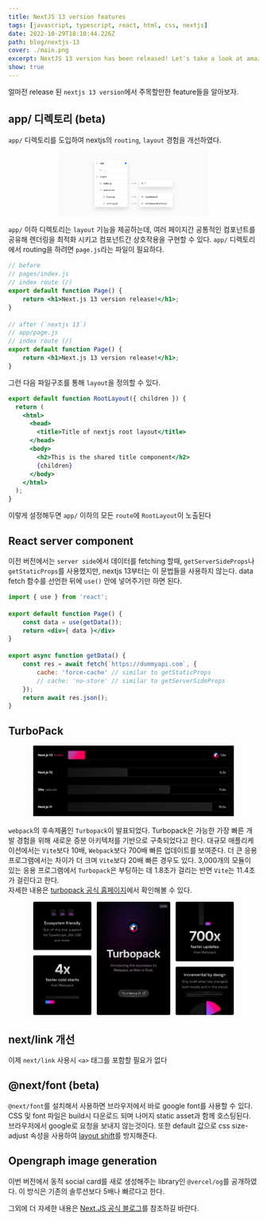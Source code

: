 ```yaml
---
title: NextJS 13 version features
tags: [javascript, typescript, react, html, css, nextjs]
date: 2022-10-29T18:10:44.226Z
path: blog/nextjs-13
cover: ./main.png
excerpt: NextJS 13 version has been released! Let's take a look at amazing features of them
show: true
---
```


얼마전 release 된 `nextjs 13 version`에서 주목할만한 feature들을 알아보자. 

## app/ 디렉토리 (beta)
`app/` 디렉토리를 도입하여 nextjs의 `routing`, `layout` 경험을 개선하였다.
<div style="width: 60%;margin-bottom: 15px; margin-left:auto; margin-right: auto;">
  <img src="./appdirectory.png"/>
</div>

`app/` 이하 디렉토리는 `layout` 기능을 제공하는데, 여러 페이지간 공통적인 컴포넌트를 공유해 렌더링을 최적화 시키고 컴포넌트간 상호작용을 구현할 수 있다.  `app/` 디렉토리에서 routing을 하려면 `page.js`라는 파일이 필요하다.


```jsx
// before
// pages/index.js
// index route (/)
export default function Page() {
    return <h1>Next.js 13 version release!</h1>;
}

// after (`nextjs 13`)
// app/page.js
// index route (/)
export default function Page() {
    return <h1>Next.js 13 version release!</h1>;
}
```

그런 다음 파일구조를 통해 `layout`을 정의할 수 있다. 

```jsx
export default function RootLayout({ children }) {
  return (
    <html>
      <head>
        <title>Title of nextjs root layout</title>
      </head>
      <body>
        <h2>This is the shared title component</h2>
        {children}
      </body>
    </html>
  );
}
```
이렇게 설정해두면 `app/` 이하의 모든 `route`에 `RootLayout`이 노출된다

## React server component
이전 버전에서는 `server side`에서 데이터를 fetching 할때, `getServerSideProps`나 `getStaticProps`를 사용했지만, nextjs 13부터는 이 문법들을 사용하지 않는다. data fetch 함수를 선언한 뒤에 `use()` 안에 넣어주기만 하면 된다.
```jsx
import { use } from 'react';

export default function Page() {
    const data = use(getData());
    return <div>{ data }</div>
}

export async function getData() {
    const res = await fetch(`https://dummyapi.com`, {
        cache: 'force-cache' // similar to getStaticProps
        // cache: 'no-store' // similar to getServerSideProps
    });
    return await res.json();
}
```

## TurboPack
<div style="width: 80%;margin-bottom: 15px; margin-left:auto; margin-right: auto;">
  <img src="./turbopack.png"/>
</div>

`webpack`의 후속제품인 `Turbopack`이 발표되었다. Turbopack은 가능한 가장 빠른 개발 경험을 위해 새로운 증분 아키텍처를 기반으로 구축되었다고 한다. 
대규모 애플리케이션에서는 `Vite`보다 10배, `Webpack`보다 700배 빠른 업데이트를 보여준다. 더 큰 응용 프로그램에서는 차이가 더 크며 `Vite`보다 20배 빠른 경우도 있다. 3,000개의 모듈이 있는 응용 프로그램에서 `Turbopack`은 부팅하는 데 1.8초가 걸리는 반면 `Vite`는 11.4초가 걸린다고 한다.  
자세한 내용은 <a href='https://turbo.build/pack/docs'>turbopack 공식 홈페이지</a>에서 확인해볼 수 있다.

<div style="width: 80%;margin-bottom: 15px; margin-left:auto; margin-right: auto;">
  <img src="./turbopack2.png"/>
</div>

## next/link 개선
이제 `next/link` 사용시 `<a>` 태그를 포함할 필요가 없다 

## @next/font (beta)
`@next/font`를 설치해서 사용하면 브라우저에서 바로 google font를 사용할 수 있다. CSS 및 font 파일은 build시 다운로드 되며 나머지 static asset과 함께 호스팅된다. 브라우저에서 google로 요청을 보내지 않는것이다. 또한 default 값으로 css size-adjust 속성을 사용하여 <a href='https://web.dev/cls/'>layout shift</a>를 방지해준다. 

## Opengraph image generation
이번 버전에서 동적 social card를 새로 생성해주는 library인 `@vercel/og`를 공개하였다. 이 방식은 기존의 솔루션보다 5배나 빠르다고 한다.

그외에 더 자세한 내용은 <a href='https://nextjs.org/blog/next-13'>Next.JS 공식 블로그</a>를 참조하길 바란다.  
